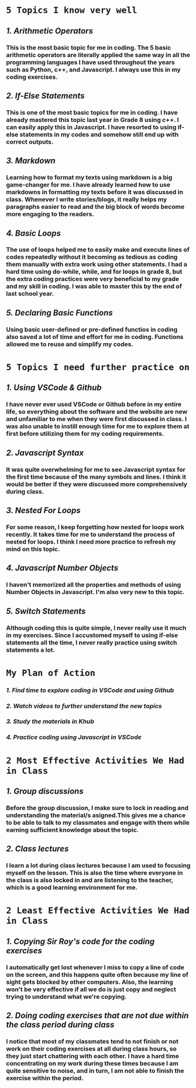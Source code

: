 # **`5 Topics I know very well`**
## *1. Arithmetic Operators*
### This is the most basic topic for me in coding. The 5 basic arithmetic operators are literally applied the same way in all the programming languages I have used throughout the years such as Python, c++, and Javascript. I always use this in my coding exercises.
## *2. If-Else Statements* 
### This is one of the most basic topics for me in coding. I have already mastered this topic last year in Grade 8 using c++. I can easily apply this in Javascript. I have resorted to using if-else statements in my codes and somehow still end up with correct outputs.
## *3. Markdown*
### Learning how to format my texts using markdown is a big game-changer for me. I have already learned how to use markdowns in formatting my texts before it was discussed in class. Whenever I write stories/blogs, it really helps my paragraphs easier to read and the big block of words become more engaging to the readers.
## *4. Basic Loops*
###  The use of loops helped me to easily make and execute lines of codes repeatedly without it becoming as tedious as coding them manually with extra work using other statements. I had a hard time using do-while, while, and for loops in grade 8, but the extra coding practices were very beneficial to my grade and my skill in coding. I was able to master this by the end of last school year.
## *5. Declaring Basic Functions*
### Using basic user-defined or pre-defined functios in coding also saved a lot of time and effort for me in coding. Functions allowed me to reuse and simplify my codes.

# **`5 Topics I need further practice on`**
## *1. Using VSCode & Github*
### I have never ever used VSCode or Github before in my entire life, so everything about the software and the website are new and unfamiliar to me when they were first discussed in class. I was also unable to instill enough time for me to explore them at first before utilizing them for my coding requirements.
## *2. Javascript Syntax*
### It was quite overwhelming for me to see Javascript syntax for the first time because of the many symbols and lines. I think it would be better if they were discussed more comprehensively during class.
## *3. Nested For Loops*
### For some reason, I keep forgetting how nested for loops work recently. It takes time for me to understand the process of nested for loops. I think I need more practice to refresh my mind on this topic.
## *4. Javascript Number Objects*
### I haven't memorized all the properties and methods of using Number Objects in Javascript. I'm also very new to this topic.
## *5. Switch Statements*
### Although coding this is quite simple, I never really use it much in my exercises. Since I accustomed myself to using if-else statements all the time, I never really practice using switch statements a lot.

# **`My Plan of Action`**
### *1. Find time to explore coding in VSCode and using Github*
### *2. Watch videos to further understand the new topics*
### *3. Study the materials in Khub*
### *4. Practice coding using Javascript in VSCode*

# **`2 Most Effective Activities We Had in Class`**
## *1. Group discussions*
### Before the group discussion, I make sure to lock in reading and understanding the material/s asigned.This gives me a chance to be able to talk to my classmates and engage with them while earning sufficient knowledge about the topic.
## *2. Class lectures*
### I learn a lot during class lectures because I am used to focusing myself on the lesson. This is also the time where everyone in the class is also locked in and are listening to the teacher, which is a good learning environment for me.

# **`2 Least Effective Activities We Had in Class`**
## *1. Copying Sir Roy's code for the coding exercises*
### I automatically get lost whenever I miss to copy a line of code on the screen, and this happens quite often because my line of sight gets blocked by other computers. Also, the learning won't be very effective if all we do is just copy and neglect trying to understand what we're copying.
## *2. Doing coding exercises that are not due within the class period during class*
### I notice that most of my classmates tend to not finish or not work on their coding exercises at all during class hours, so they just start chattering with each other. I have a hard time concentrating on my work during these times because I am quite sensitive to noise, and in turn, I am not able to finish the exercise within the period.